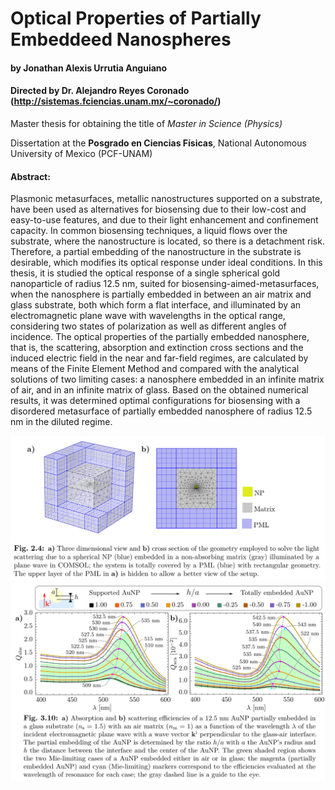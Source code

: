 # Optical Properties of Partially Embeddeed Nanospheres
#### by Jonathan Alexis Urrutia Anguiano
#### Directed by Dr. Alejandro Reyes Coronado (http://sistemas.fciencias.unam.mx/~coronado/)

Master thesis for obtaining the title of *Master in Science (Physics)*

Dissertation at the **Posgrado en Ciencias Físicas**, National Autonomous University of Mexico (PCF-UNAM)

#### Abstract:

Plasmonic metasurfaces, metallic nanostructures supported on a substrate, have been used as alternatives for biosensing due to their low-cost and easy-to-use features, and due to their light enhancement and confinement capacity. In common biosensing techniques, a liquid flows over the substrate, where the nanostructure is located, so there is a  detachment risk. Therefore, a partial embedding of the nanostructure in the substrate is desirable, which modifies its optical response under ideal conditions. In this thesis, it is studied the optical response of a single spherical gold nanoparticle of radius 12.5 nm, suited for biosensing-aimed-metasurfaces, when the nanosphere is partially embedded in between an air matrix and glass substrate, both which form a flat interface, and illuminated by an electromagnetic plane wave with wavelengths in the optical range, considering two states of polarization as well as different angles of incidence. The optical properties of the partially embedded nanosphere, that is, the scattering, absorption and extinction cross sections and the induced electric field in the near and far-field regimes, are calculated by means of the Finite Element Method and compared with the analytical solutions of two limiting cases: a nanosphere embedded in an infinite matrix of air, and in an infinite matrix of glass. Based on the obtained numerical results, it was determined optimal configurations for  biosensing with a disordered metasurface of partially embedded nanosphere of radius 12.5 nm in the diluted regime.

![geometry](Geometry.png?raw=true "FEM in COMSOL")
![normal](normal.png?raw=true "Results")
